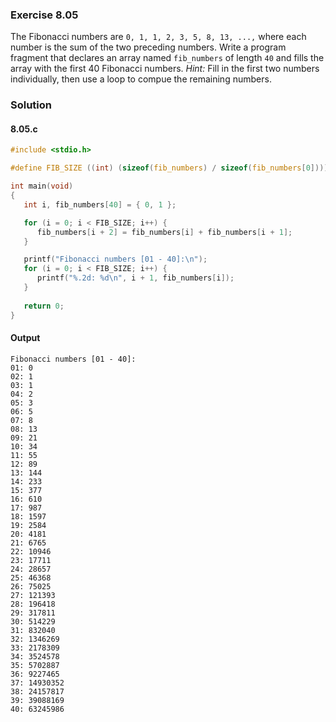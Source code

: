 ### Exercise 8.05
The Fibonacci numbers are `0, 1, 1, 2, 3, 5, 8, 13, ...,` where each number is the sum of the two preceding numbers. Write a program fragment that declares an array named `fib_numbers` of length `40` and fills the array with the first 40 Fibonacci numbers. *Hint:* Fill in the first two numbers individually, then use a loop to compue the remaining numbers.  
### Solution
#### 8.05.c
```c
#include <stdio.h>

#define FIB_SIZE ((int) (sizeof(fib_numbers) / sizeof(fib_numbers[0])))

int main(void)
{
   int i, fib_numbers[40] = { 0, 1 };

   for (i = 0; i < FIB_SIZE; i++) {
      fib_numbers[i + 2] = fib_numbers[i] + fib_numbers[i + 1];
   }

   printf("Fibonacci numbers [01 - 40]:\n");
   for (i = 0; i < FIB_SIZE; i++) {
      printf("%.2d: %d\n", i + 1, fib_numbers[i]);
   }
   
   return 0;
}
```
#### Output
```
Fibonacci numbers [01 - 40]:
01: 0
02: 1
03: 1
04: 2
05: 3
06: 5
07: 8
08: 13
09: 21
10: 34
11: 55
12: 89
13: 144
14: 233
15: 377
16: 610
17: 987
18: 1597
19: 2584
20: 4181
21: 6765
22: 10946
23: 17711
24: 28657
25: 46368
26: 75025
27: 121393
28: 196418
29: 317811
30: 514229
31: 832040
32: 1346269
33: 2178309
34: 3524578
35: 5702887
36: 9227465
37: 14930352
38: 24157817
39: 39088169
40: 63245986
```
